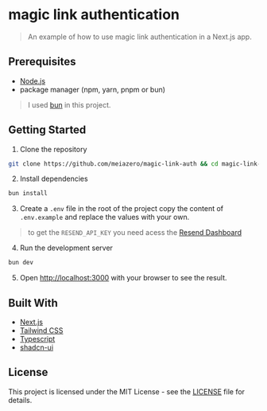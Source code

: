 # magic link authentication
> An example of how to use magic link authentication in a Next.js app.

## Prerequisites
- [Node.js](https://nodejs.org/en)
- package manager (npm, yarn, pnpm or bun)
> I used [bun](https://bun.sh) in this project.

## Getting Started
1. Clone the repository
```bash
git clone https://github.com/meiazero/magic-link-auth && cd magic-link-auth
```

2. Install dependencies
```bash
bun install
```

3. Create a `.env` file in the root of the project copy the content of `.env.example` and replace the values with your own.
> to get the `RESEND_API_KEY` you need acess the [Resend Dashboard](https://resend.com/api-keys)

4. Run the development server
```bash
bun dev
```

5. Open [http://localhost:3000](http://localhost:3000) with your browser to see the result.

## Built With
- [Next.js](https://nextjs.org)
- [Tailwind CSS](https://tailwindcss.com)
- [Typescript](https://www.typescriptlang.org)
- [shadcn-ui](https://ui.shadcn.com)

## License
This project is licensed under the MIT License - see the [LICENSE](.github/LICENSE) file for details.
